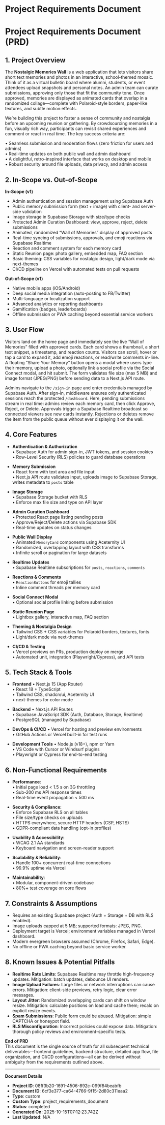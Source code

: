 # Project Requirements Document

# Project Requirements Document (PRD)

## 1. Project Overview

The **Nostalgic Memories Wall** is a web application that lets visitors share short text memories and photos in an interactive, school-themed mosaic. Think of it as a virtual bulletin board where alumni, students, or event attendees upload snapshots and personal notes. An admin team can curate submissions, approving only those that fit the community tone. Once approved, memories are displayed as animated cards that overlap in a randomized collage—complete with Polaroid-style borders, paper-like textures, and subtle motion effects.

We’re building this project to foster a sense of community and nostalgia before an upcoming reunion or gathering. By crowdsourcing memories in a fun, visually rich way, participants can revisit shared experiences and comment or react in real time. The key success criteria are:

• Seamless submission and moderation flows (zero friction for users and admins)  
• Real-time updates on both public wall and admin dashboard  
• A delightful, retro-inspired interface that works on desktop and mobile  
• Robust security around file uploads, data privacy, and admin access

## 2. In-Scope vs. Out-of-Scope

**In-Scope (v1)**
- Admin authentication and session management using Supabase Auth  
- Public memory submission form (text + image) with client- and server-side validation  
- Image storage in Supabase Storage with size/type checks  
- Protected Admin Curation Dashboard: view, approve, reject, delete submissions  
- Animated, randomized “Wall of Memories” display of approved posts  
- Real-time syncing of submissions, approvals, and emoji reactions via Supabase Realtime  
- Reaction and comment system for each memory card  
- Static Reunion page: photo gallery, embedded map, FAQ section  
- Basic theming: CSS variables for nostalgic design, light/dark mode via next-themes  
- CI/CD pipeline on Vercel with automated tests on pull requests

**Out-of-Scope (v1)**
- Native mobile apps (iOS/Android)  
- Deep social media integration (auto-posting to FB/Twitter)  
- Multi-language or localization support  
- Advanced analytics or reporting dashboards  
- Gamification (badges, leaderboards)  
- Offline submission or PWA caching beyond essential service workers

## 3. User Flow

Visitors land on the home page and immediately see the live “Wall of Memories” filled with approved cards. Each card shows a thumbnail, a short text snippet, a timestamp, and reaction counts. Visitors can scroll, hover or tap a card to expand it, add emoji reactions, or read/write comments in-line. A floating “Share Your Memory” button opens a modal where users type their memory, upload a photo, optionally link a social profile via the Social Connect modal, and hit submit. The form validates file size (max 5 MB) and image format (JPEG/PNG) before sending data to a Next.js API route.

Admins navigate to the `/sign-in` page and enter credentials managed by Supabase Auth. After sign-in, middleware ensures only authenticated sessions reach the protected `/dashboard`. Here, pending submissions stream in real time: admins review each memory card, then click Approve, Reject, or Delete. Approvals trigger a Supabase Realtime broadcast so connected viewers see new cards instantly. Rejections or deletes remove the item from the public queue without ever displaying it on the wall.

## 4. Core Features

- **Authentication & Authorization**  
  • Supabase Auth for admin sign-in, JWT tokens, and session cookies  
  • Row-Level Security (RLS) policies to guard database operations  

- **Memory Submission**  
  • React form with text area and file input  
  • Next.js API route validates input, uploads image to Supabase Storage, writes metadata to `posts` table  

- **Image Storage**  
  • Supabase Storage bucket with RLS  
  • Enforce max file size and type on API layer  

- **Admin Curation Dashboard**  
  • Protected React page listing pending posts  
  • Approve/Reject/Delete actions via Supabase SDK  
  • Real-time updates on status changes  

- **Public Wall Display**  
  • Animated `MemoryCard` components using Aceternity UI  
  • Randomized, overlapping layout with CSS transforms  
  • Infinite scroll or pagination for large datasets  

- **Realtime Updates**  
  • Supabase Realtime subscriptions for `posts`, `reactions`, `comments`  

- **Reactions & Comments**  
  • `ReactionButtons` for emoji tallies  
  • Inline comment threads per memory card  

- **Social Connect Modal**  
  • Optional social profile linking before submission  

- **Static Reunion Page**  
  • Lightbox gallery, interactive map, FAQ section  

- **Theming & Nostalgia Design**  
  • Tailwind CSS + CSS variables for Polaroid borders, textures, fonts  
  • Light/dark mode via next-themes  

- **CI/CD & Testing**  
  • Vercel previews on PRs, production deploy on merge  
  • Automated unit, integration (Playwright/Cypress), and API tests

## 5. Tech Stack & Tools

- **Frontend**
  • Next.js 15 (App Router)  
  • React 18 + TypeScript  
  • Tailwind CSS, shadcn/ui, Aceternity UI  
  • next-themes for color mode  

- **Backend**
  • Next.js API Routes  
  • Supabase JavaScript SDK (Auth, Database, Storage, Realtime)  
  • PostgreSQL (managed by Supabase)  

- **DevOps & CI/CD**
  • Vercel for hosting and preview environments  
  • GitHub Actions or Vercel built-in for test runs  

- **Development Tools**
  • Node.js (v18+), npm or Yarn  
  • VS Code with Cursor or Windsurf plugins  
  • Playwright or Cypress for end-to-end testing  

## 6. Non-Functional Requirements

- **Performance**:  
  • Initial page load < 1.5 s on 3G throttling  
  • Sub-200 ms API response times  
  • Real-time event propagation < 500 ms  

- **Security & Compliance**:  
  • Enforce Supabase RLS on all tables  
  • File size/type checks on uploads  
  • HTTPS everywhere, secure HTTP headers (CSP, HSTS)  
  • GDPR-compliant data handling (opt-in profiles)  

- **Usability & Accessibility**:  
  • WCAG 2.1 AA standards  
  • Keyboard navigation and screen-reader support  
  
- **Scalability & Reliability**:  
  • Handle 100+ concurrent real-time connections  
  • 99.9% uptime via Vercel  
  
- **Maintainability**:  
  • Modular, component-driven codebase  
  • 80%+ test coverage on core flows

## 7. Constraints & Assumptions

- Requires an existing Supabase project (Auth + Storage + DB with RLS enabled).  
- Image uploads capped at 5 MB; supported formats: JPEG, PNG.  
- Deployment target is Vercel; environment variables managed in Vercel dashboard.  
- Modern evergreen browsers assumed (Chrome, Firefox, Safari, Edge).  
- No offline or PWA caching beyond basic service worker.

## 8. Known Issues & Potential Pitfalls

- **Realtime Rate Limits**: Supabase Realtime may throttle high-frequency updates. Mitigation: batch updates, debounce UI renders.  
- **Image Upload Failures**: Large files or network interruptions can cause errors. Mitigation: client-side previews, retry logic, clear error messages.  
- **Layout Jitter**: Randomized overlapping cards can shift on window resize. Mitigation: calculate positions on load and cache them; recalc on explicit resize events.  
- **Spam Submissions**: Public form could be abused. Mitigation: simple CAPTCHA or honeypot field.  
- **RLS Misconfiguration**: Incorrect policies could expose data. Mitigation: thorough policy reviews and environment-specific tests.  

**End of PRD**  
This document is the single source of truth for all subsequent technical deliverables—frontend guidelines, backend structure, detailed app flow, file organization, and CI/CD configurations—all can be derived without ambiguity from the requirements outlined above.

---
**Document Details**
- **Project ID**: 08ff3b20-1691-4506-892c-099f84beabfb
- **Document ID**: 6cf3e377-ca64-4766-9f15-2d80c311eaa2
- **Type**: custom
- **Custom Type**: project_requirements_document
- **Status**: completed
- **Generated On**: 2025-10-15T07:12:23.742Z
- **Last Updated**: N/A
